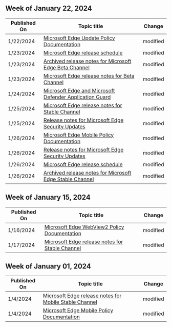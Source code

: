 <!-- This file is generated automatically each week. Changes made to this file will be overwritten.-->



## Week of January 22, 2024


| Published On |Topic title | Change |
|------|------------|--------|
| 1/22/2024 | [Microsoft Edge Update Policy Documentation](/DeployEdge/microsoft-edge-update-policies) | modified |
| 1/23/2024 | [Microsoft Edge release schedule](/DeployEdge/microsoft-edge-release-schedule) | modified |
| 1/23/2024 | [Archived release notes for Microsoft Edge Beta Channel](/DeployEdge/microsoft-edge-relnote-archive-beta-channel) | modified |
| 1/23/2024 | [Microsoft Edge release notes for Beta Channel](/DeployEdge/microsoft-edge-relnote-beta-channel) | modified |
| 1/24/2024 | [Microsoft Edge and Microsoft Defender Application Guard](/DeployEdge/microsoft-edge-security-windows-defender-application-guard) | modified |
| 1/25/2024 | [Microsoft Edge release notes for Stable Channel](/DeployEdge/microsoft-edge-relnote-stable-channel) | modified |
| 1/25/2024 | [Release notes for Microsoft Edge Security Updates](/DeployEdge/microsoft-edge-relnotes-security) | modified |
| 1/26/2024 | [Microsoft Edge Mobile Policy Documentation](/DeployEdge/microsoft-edge-mobile-policies) | modified |
| 1/26/2024 | [Release notes for Microsoft Edge Security Updates](/DeployEdge/microsoft-edge-relnotes-security) | modified |
| 1/26/2024 | [Microsoft Edge release schedule](/DeployEdge/microsoft-edge-release-schedule) | modified |
| 1/26/2024 | [Archived release notes for Microsoft Edge Stable Channel](/DeployEdge/microsoft-edge-relnote-archive-stable-channel) | modified |


## Week of January 15, 2024


| Published On |Topic title | Change |
|------|------------|--------|
| 1/16/2024 | [Microsoft Edge WebView2 Policy Documentation](/DeployEdge/microsoft-edge-webview-policies) | modified |
| 1/17/2024 | [Microsoft Edge release notes for Stable Channel](/DeployEdge/microsoft-edge-relnote-stable-channel) | modified |


## Week of January 01, 2024


| Published On |Topic title | Change |
|------|------------|--------|
| 1/4/2024 | [Microsoft Edge release notes for Mobile Stable Channel](/DeployEdge/microsoft-edge-relnote-mobile-stable-channel) | modified |
| 1/4/2024 | [Microsoft Edge Mobile Policy Documentation](/DeployEdge/microsoft-edge-mobile-policies) | modified |
